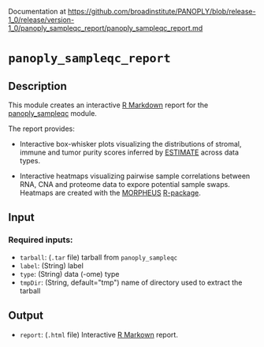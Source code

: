 Documentation at https://github.com/broadinstitute/PANOPLY/blob/release-1_0/release/version-1_0/panoply_sampleqc_report/panoply_sampleqc_report.md

# ```panoply_sampleqc_report```

## Description

This module creates an interactive [R Markdown](https://rmarkdown.rstudio.com/) report for the [panoply_sampleqc](https://github.com/broadinstitute/PANOPLY/wiki/Analysis-Modules%3A-panoply_sampleqc) module. 

The report provides:

* Interactive box-whisker plots visualizing the distributions of stromal, immune and tumor purity scores inferred by  [ESTIMATE](https://bioinformatics.mdanderson.org/public-software/estimate/) across data types.

* Interactive heatmaps visualizing pairwise sample correlations between RNA, CNA and proteome data to expore potential sample swaps. Heatmaps are created with the [MORPHEUS](https://software.broadinstitute.org/morpheus/) [R-package](https://github.com/cmap/morpheus.R). 


## Input

### Required inputs:

* ```tarball```: (`.tar` file) tarball from ```panoply_sampleqc```
* ```label```: (String) label
* ```type```: (String) data (-ome) type
* ```tmpDir```: (String, default="tmp") name of directory used to extract the tarball

## Output

* ```report```: (`.html` file) Interactive [R Markown](https://rmarkdown.rstudio.com/) report.